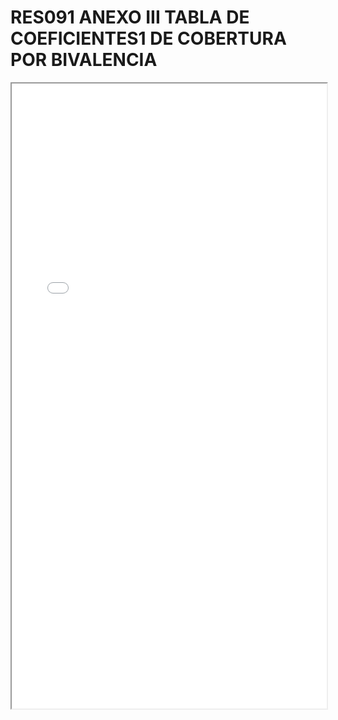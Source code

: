 
# RES091 ANEXO III TABLA DE COEFICIENTES1 DE COBERTURA POR BIVALENCIA

<iframe src="../RES091 ANEXO III TABLA DE COEFICIENTES1 DE COBERTURA POR BIVALENCIA.pdf" width="100%" height="1000px"></iframe>

